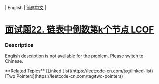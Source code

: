 | English | [简体中文](README.md) |

# [面试题22. 链表中倒数第k个节点 LCOF](https://leetcode-cn.com/problems/lian-biao-zhong-dao-shu-di-kge-jie-dian-lcof)
 ### Description
<p>English description is not available for the problem. Please switch to Chinese.</p>
**Related Topics**  [Linked List](https://leetcode-cn.com/tag/linked-list) [Two Pointers](https://leetcode-cn.com/tag/two-pointers) 
